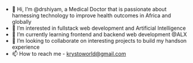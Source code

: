 - 👋 Hi, I’m @drshiyam, a Medical Doctor that is passionate about harnessing technology to improve health outcomes in Africa and globally
- 👀 I’m interested in fullstack web development and Artificial Intelligence
- 🌱 I’m currently learning frontend and backend web development @ALX
- 💞️ I’m looking to collaborate on interesting projects to build my handson experience
- 📫 How to reach me - krystoworld@gmail.com

<!---
drshiyam/drshiyam is a ✨ special ✨ repository because its `README.md` (this file) appears on your GitHub profile.
You can click the Preview link to take a look at your changes.
--->
